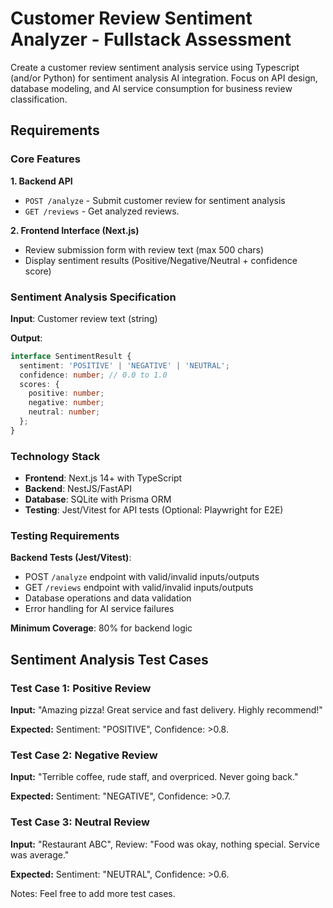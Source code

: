 # Customer Review Sentiment Analyzer - Fullstack Assessment

Create a customer review sentiment analysis service using Typescript (and/or Python) for sentiment analysis AI integration. Focus on API design, database modeling, and AI service consumption for business review classification.

## Requirements

### Core Features

**1. Backend API**
- `POST /analyze` - Submit customer review for sentiment analysis
- `GET /reviews` - Get analyzed reviews.

**2. Frontend Interface (Next.js)**
- Review submission form with review text (max 500 chars)
- Display sentiment results (Positive/Negative/Neutral + confidence score)

### Sentiment Analysis Specification

**Input**: Customer review text (string)

**Output**:
```typescript
interface SentimentResult {
  sentiment: 'POSITIVE' | 'NEGATIVE' | 'NEUTRAL';
  confidence: number; // 0.0 to 1.0
  scores: {
    positive: number;
    negative: number;
    neutral: number;
  };
}
```

### Technology Stack
- **Frontend**: Next.js 14+ with TypeScript
- **Backend**: NestJS/FastAPI
- **Database**: SQLite with Prisma ORM
- **Testing**: Jest/Vitest for API tests (Optional: Playwright for E2E)

### Testing Requirements
**Backend Tests (Jest/Vitest)**:
- POST `/analyze` endpoint with valid/invalid inputs/outputs
- GET `/reviews` endpoint with valid/invalid inputs/outputs
- Database operations and data validation
- Error handling for AI service failures

**Minimum Coverage**: 80% for backend logic

## Sentiment Analysis Test Cases

### Test Case 1: Positive Review

**Input:** "Amazing pizza! Great service and fast delivery. Highly recommend!"

**Expected:** Sentiment: "POSITIVE", Confidence: >0.8.

### Test Case 2: Negative Review
**Input:** "Terrible coffee, rude staff, and overpriced. Never going back."

**Expected:** Sentiment: "NEGATIVE", Confidence: >0.7.

### Test Case 3: Neutral Review

**Input:** "Restaurant ABC", Review: "Food was okay, nothing special. Service was average."

**Expected:** Sentiment: "NEUTRAL", Confidence: >0.6.


Notes: Feel free to add more test cases.
